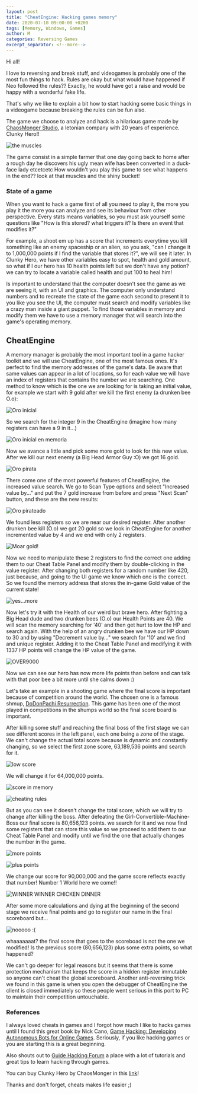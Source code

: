 ```yaml
---
layout: post
title: "CheatEngine: Hacking games memory"
date: 2020-07-10 09:00:00 +0200
tags: [Memory, Windows, Games]
author: M
categories: Reversing Games
excerpt_separator: <!--more-->
---
```


Hi all! 

I love to reversing and break stuff, and videogames is probably one of the most fun things to hack. Rules are okay but what would have happened if Neo followed the rules?? Exactly, he would have got a raise and would be happy with a wonderful fake life.

That's why we like to explain a bit how to start hacking some basic things in a videogame because breaking the rules can be fun also.

The game we choose to analyze and hack is a hilarious game made by [ChaosMonger Studio](http://www.chaosmonger.com/), a letonian company with 20 years of experience. Clunky Hero!!
<!--more-->

![the muscles]( /assets/games/clunkyHero.png)

The game consist in a simple farmer that one day going back to home after a rough day he discovers his ugly mean wife has been converted in a duck-face lady etcetcetc
How wouldn't you play this game to see what happens in the end?? look at that muscles and the shiny bucket!


### State of a game

When you want to hack a game first of all you need to play it, the more you play it the more you can analyze and see its behaviour from other perspective. Every stats means variables, so you must ask yourself some questions like "How is this stored? what triggers it? Is there an event that modifies it?"

For example, a shoot em up has a score that increments everytime you kill something like an enemy spaceship or an alien, so you ask, "can I change it to 1,000,000 points if I find the variable that stores it?", we will see it later. In Clunky Hero, we have other variables easy to spot, health and gold amount, so what if I our hero has 10 health points left but we don't have any potion? we can try to locate a variable called health and put 100 to heal him!

Is important to understand that the computer doesn't see the game as we are seeing it, with an UI and graphics. The computer only understand numbers and to recreate the state of the game each second to present it to you like you see the UI, the computer must search and modify variables like a crazy man inside a giant puppet. To find those variables in memory and modify them we have to use a memory manager that will search into the game's operating memory. 


## CheatEngine
A memory manager is probably the most important tool in a game hacker toolkit and we will use CheatEngine, one of the most famous ones. It's perfect to find the memory addresses of the game's data. Be aware that same values can appear in a lot of locations, so for each value we will have an index of registers that contains the number we are searching.
One method to know which is the one we are looking for is taking an initial value, for example we start with 9 gold after we kill the first enemy (a drunken bee O.o):

![Oro inicial]( /assets/games/GoldClunkyHero.png)

So we search for the integer 9 in the CheatEngine (imagine how many registers can have a 9 in it...)

![Oro inicial en memoria]( /assets/games/goldCheatEngine.png)

Now we avance a little and pick some more gold to look for this new value. After we kill our next enemy (a Big Head Armor Guy :O) we got 16 gold. 

![Oro pirata]( /assets/games/GoldClunkyHero2.png)

There come one of the most powerful features of CheatEngine, the increased value search. We go to Scan Type options and select "Increased value by..." and put the 7 gold increase from before and press "Next Scan" button, and these are the new results:

![Oro pirateado]( /assets/games/goldCheatEngine2.png)

We found less registers so we are near our desired register. After another drunken bee kill (O.o) we got 20 gold so we look in CheatEngine for another incremented value by 4 and we end with only 2 registers.

![Moar gold!]( /assets/games/goldCheatEngine3.png)

Now we need to manipulate these 2 registers to find the correct one adding them to our Cheat Table Panel and modify them by double-clicking in the value register. After changing both registers for a random number like 420, just because, and going to the UI game we know which one is the correct. So we found the memory address that stores the in-game Gold value of the current state! 

![yes...more]( /assets/games/GoldClunkyHero4.png)

Now let's try it with the Health of our weird but brave hero. After fighting a Big Head dude and two drunken bees (O.o) our Health Points are 40. We will scan the memory searching for '40' and then get hurt to low the HP and search again. With the help of an angry drunken bee we have our HP down to 30 and by using "Decrement value by..." we search for '10' and we find and unique register. Adding it to the Cheat Table Panel and modifying it with 1337 HP points will change the HP value of the game. 

![OVER9000]( /assets/games/HPClunkyHero2.png)

Now we can see our hero has now more life points than before and can talk with that poor bee a bit more until she calms down :)


Let's take an example in a shooting game where the final score is important because of competition around the world. The chosen one is a famous shmup, [DoDonPachi Resurrection](https://store.steampowered.com/app/464450/DoDonPachi_Resurrection/?l=spanish&curator_clanid=7589109). This game has been one of the most played in competitions in the shumps world so the final score board is important.

After killing some stuff and reaching the final boss of the first stage we can see different scores in the left panel, each one being a zone of the stage. We can't change the actual total score because is dynamic and constantly changing, so we select the first zone score, 63,189,536 points and search for it.

![low score]( /assets/games/DodonpachiScore.png)

We will change it for 64,000,000 points.

![score in memory]( /assets/games/DodonpachiRegister.png)

![cheating rules]( /assets/games/DodonpachiScore2.png)


But as you can see it doesn't change the total score, which we will try to change after killing the boss. After defeating the Girl-Convertible-Machine-Boss our final score is 80,656,123 points.
we search for it and we now find some registers that can store this value so we proceed to add them to our Cheat Table Panel and modify until we find the one that actually changes the number in the game.

![more points]( /assets/games/DodonpachiScore3.png)

![plus points]( /assets/games/DodonpachiRegister2.png)

We change our score for 90,000,000 and the game score reflects exactly that number! Number 1 World here we come!!


![WINNER WINNER CHICKEN DINNER]( /assets/games/DodonpachiScore4.png)


After some more calculations and dying at the beginning of the second stage we receive final points and go to register our name in the final scoreboard but...


![nooooo :(]( /assets/games/DodonpachiScore5.png)

whaaaaaaat? the final score that goes to the scoreboad is not the one we modified! Is the previous score (80,656,123) plus some extra points, so what happened?

We can't go deeper for legal reasons but it seems that there is some protection mechanism that keeps the score in a hidden register immutable so anyone can't cheat the global scoreboard. 
Another anti-reversing trick we found in this game is when you open the debugger of CheatEngine the client is closed immediately so these people went serious in this port to PC to maintain their competition untouchable.



### References

I always loved cheats in games and I forgot how much I like to hacks games until I found this great book by Nick Cano, [Game Hacking: Developing Autonomous Bots for Online Games](https://www.amazon.com/-/es/Nick-Cano/dp/1593276699). Seriously, if you like hacking games or you are starting this is a great beginning.

Also shouts out to [Guide Hacking Forum](https://guidedhacking.com/) a place with a lot of tutorials and great tips to learn hacking through games.

You can buy Clunky Hero by ChaosMonger in this [link](https://chaosmonger.itch.io/clunky-hero?download)! 


Thanks and don't forget, cheats makes life easier ;)
